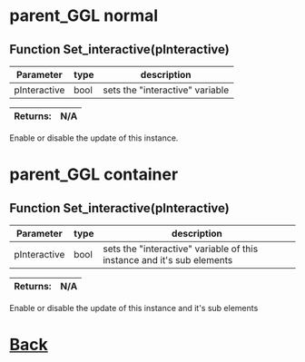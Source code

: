 # parent_GGL normal

## Function Set_interactive(pInteractive)

| Parameter   |  type   |              description                   |
|--           |       --|--                                          |
|   pInteractive      | bool  |      sets the "interactive" variable      |

| Returns:  | N/A |
|--         |                             --|

Enable or disable the update of	this instance.

# parent_GGL container

## Function Set_interactive(pInteractive)

| Parameter   |  type   |              description                   |
|--           |       --|--                                          |
|   pInteractive      | bool  |      sets the "interactive" variable of this instance and it's sub elements      |

| Returns:  | N/A |
|--         |                             --|

Enable or disable the update of	this instance and it's sub elements

# [Back](https://github.com/Ced30/GML-GUI-Library-GGL-Documentation/blob/main/API/Common_Methods.md)
